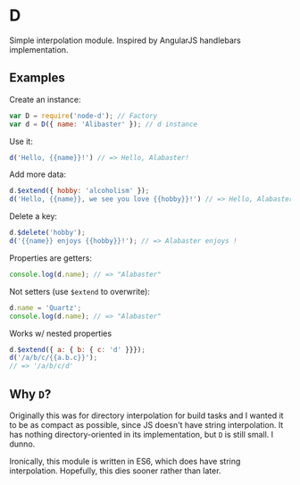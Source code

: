 # D

Simple interpolation module. Inspired by AngularJS handlebars implementation.

## Examples

Create an instance:

```js
var D = require('node-d'); // Factory
var d = D({ name: 'Alibaster' }); // d instance
```

Use it:

```js
d('Hello, {{name}}!') // => Hello, Alabaster!
```

Add more data:

```js
d.$extend({ hobby: 'alcoholism' });
d('Hello, {{name}}, we see you love {{hobby}}!') // => Hello, Alabaster, we see you love alcoholism!
```

Delete a key:

```js
d.$delete('hobby');
d('{{name}} enjoys {{hobby}}!'); // => Alabaster enjoys !
```

Properties are getters:

```js
console.log(d.name); // => "Alabaster"
```

Not setters (use `$extend` to overwrite):

```js
d.name = 'Quartz';
console.log(d.name); // => "Alabaster"
```

Works w/ nested properties

```js
d.$extend({ a: { b: { c: 'd' }}});
d('/a/b/c/{{a.b.c}}');
// => '/a/b/c/d'
```

## Why `D`?

Originally this was for directory interpolation for build tasks and I wanted it to be as compact as possible, since JS doesn't have string interpolation. It has nothing directory-oriented in its implementation, but `D` is still small. I dunno.

Ironically, this module is written in ES6, which does have string interpolation. Hopefully, this dies sooner rather than later.
